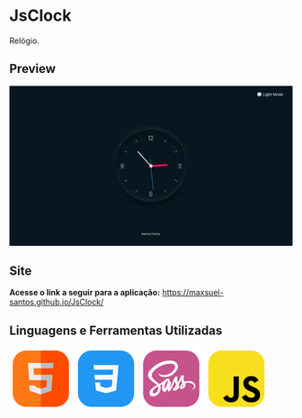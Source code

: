 # JsClock
 Relógio.

## Preview

![Preview](src/preview/clockPreview.gif)

## Site
**Acesse o link a seguir para a aplicação:** https://maxsuel-santos.github.io/JsClock/

## Linguagens e Ferramentas Utilizadas
![icon](https://github.com/Maxsuel-Santos/Maxsuel-Santos/raw/main/_GitHub/img/html-icon.svg)
![icon](https://github.com/Maxsuel-Santos/Maxsuel-Santos/raw/main/_GitHub/img/css-icon.svg)
![icon](https://github.com/Maxsuel-Santos/Maxsuel-Santos/raw/main/_GitHub/img/sass-icon.svg)
![icon](https://github.com/Maxsuel-Santos/Maxsuel-Santos/raw/main/_GitHub/img/javascript-icon.svg)
